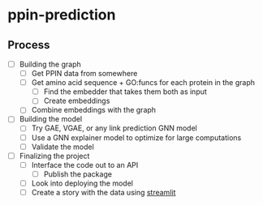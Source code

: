 # ppin-prediction

## Process
- [ ] Building the graph
  - [ ] Get PPIN data from somewhere
  - [ ] Get amino acid sequence + GO:funcs for each protein in the graph
    - [ ] Find the embedder that takes them both as input
    - [ ] Create embeddings
  - [ ] Combine embeddings with the graph
- [ ] Building the model
  - [ ] Try GAE, VGAE, or any link prediction GNN model
  - [ ] Use a GNN explainer model to optimize for large computations
  - [ ] Validate the model
- [ ] Finalizing the project
  - [ ] Interface the code out to an API
    - [ ] Publish the package
  - [ ] Look into deploying the model
  - [ ] Create a story with the data using [streamlit](https://streamlit.io)
